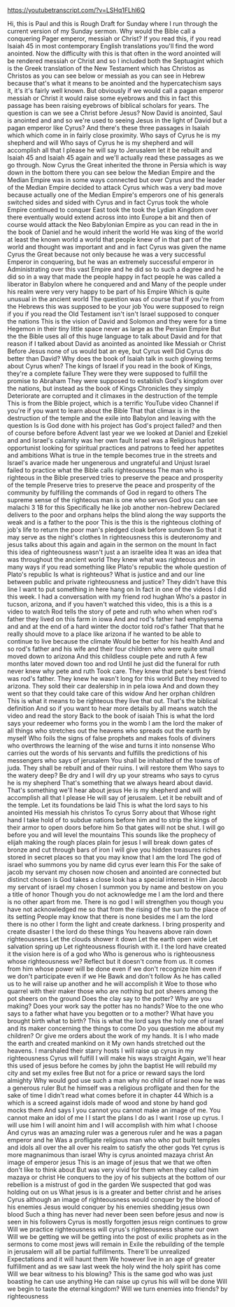 https://youtubetranscript.com/?v=LSHq1FLhl6Q

 Hi, this is Paul and this is Rough Draft for Sunday where I run through the current version of my Sunday sermon. Why would the Bible call a conquering Pager emperor, messiah or Christ? If you read this, if you read Isaiah 45 in most contemporary English translations you'll find the word anointed. Now the difficulty with this is that often in the word anointed will be rendered messiah or Christ and so I included both the Septuagint which is the Greek translation of the New Testament which has Christos as Christos as you can see below or messiah as you can see in Hebrew because that's what it means to be anointed and the hypercatechism says it, it's it's fairly well known. But obviously if we would call a pagan emperor messiah or Christ it would raise some eyebrows and this in fact this passage has been raising eyebrows of biblical scholars for years. The question is can we see a Christ before Jesus? Now David is anointed, Saul is anointed and and so we're used to seeing Jesus in the light of David but a pagan emperor like Cyrus? And there's these three passages in Isaiah which which come in in fairly close proximity. Who says of Cyrus he is my shepherd and will Who says of Cyrus he is my shepherd and will accomplish all that I please he will say to Jerusalem let it be rebuilt and Isaiah 45 and Isaiah 45 again and we'll actually read these passages as we go through. Now Cyrus the Great inherited the throne in Persia which is way down in the bottom there you can see below the Median Empire and the Median Empire was in some ways connected but over Cyrus and the leader of the Median Empire decided to attack Cyrus which was a very bad move because actually one of the Median Empire's emperors one of his generals switched sides and sided with Cyrus and in fact Cyrus took the whole Empire continued to conquer East took the took the Lydian Kingdom over there eventually would extend across into into Europe a bit and then of course would attack the Neo Babylonian Empire as you can read in the in the book of Daniel and he would inherit the world He was king of the world at least the known world a world that people knew of in that part of the world and thought was important and and in fact Cyrus was given the name Cyrus the Great because not only because he was a very successful Emperor in conquering, but he was an extremely successful emperor in Administrating over this vast Empire and he did so to such a degree and he did so in a way that made the people happy in fact people he was called a liberator in Babylon where he conquered and and Many of the people under his realm were very very happy to be part of his Empire Which is quite unusual in the ancient world The question was of course that if you're from the Hebrews this was supposed to be your job You were supposed to reign if you if you read the Old Testament isn't isn't Israel supposed to conquer the nations This is the vision of David and Solomon and they were for a time Hegemon in their tiny little space never as large as the Persian Empire But the the Bible uses all of this huge language to talk about David and for that reason if I talked about David as anointed as anointed like Messiah or Christ Before Jesus none of us would bat an eye, but Cyrus well Did Cyrus do better than David? Why does the book of Isaiah talk in such glowing terms about Cyrus when? The kings of Israel if you read in the book of Kings, they're a complete failure They were they were supposed to fulfill the promise to Abraham They were supposed to establish God's kingdom over the nations, but instead as the book of Kings Chronicles they simply Deteriorate are corrupted and it climaxes in the destruction of the temple This is from the Bible project, which is a terrific YouTube video Channel if you're if you want to learn about the Bible That that climax is in the destruction of the temple and the exile into Babylon and leaving with the question Is is God done with his project has God's project failed? and then of course before before Advent last year we we looked at Daniel and Ezekiel and and Israel's calamity was her own fault Israel was a Religious harlot opportunist looking for spiritual practices and patrons to feed her appetites and ambitions What is true in the temple becomes true in the streets and Israel's avarice made her ungenerous and ungrateful and Unjust Israel failed to practice what the Bible calls righteousness The man who is righteous in the Bible preserved tries to preserve the peace and prosperity of the temple Preserve tries to preserve the peace and prosperity of the community by fulfilling the commands of God in regard to others The supreme sense of the righteous man is one who serves God you can see malachi 3 18 for this Specifically he like job another non-hebrew Declared delivers to the poor and orphans helps the blind along the way supports the weak and is a father to the poor This is the this is the righteous clothing of job's life to return the poor man's pledged cloak before sundown So that it may serve as the night's clothes In righteousness this is deuteronomy and jesus talks about this again and again in the sermon on the mount In fact this idea of righteousness wasn't just a an israelite idea It was an idea that was throughout the ancient world They knew what was righteous and in many ways if you read something like Plato's republic the whole question of Plato's republic Is what is righteous? What is justice and and our line between public and private righteousness and justice? They didn't have this line I want to put something in here hang on In fact in one of the videos I did this week. I had a conversation with my friend rod hughan Who's a pastor in tucson, arizona, and if you haven't watched this video, this is a this is a video to watch Rod tells the story of pete and ruth who when when rod's father they lived on this farm in iowa And and rod's father had emphysema and and at the end of a hard winter the doctor told rod's father That that he really should move to a place like arizona if he wanted to be able to continue to live because the climate Would be better for his health And and so rod's father and his wife and their four children who were quite small moved down to arizona And this childless couple pete and ruth A few months later moved down too and rod Until he just did the funeral for ruth never knew why pete and ruth Took care. They knew that pete's best friend was rod's father. They knew he wasn't long for this world But they moved to arizona. They sold their car dealership in in pela iowa And and down they went so that they could take care of this widow And her orphan children This is what it means to be righteous they live that out. That's the biblical definition And so if you want to hear more details by all means watch the video and read the story Back to the book of isaiah This is what the lord says your redeemer who forms you in the womb I am the lord the maker of all things who stretches out the heavens who spreads out the earth by myself Who foils the signs of false prophets and makes fools of diviners who overthrows the learning of the wise and turns it into nonsense Who carries out the words of his servants and fulfills the predictions of his messengers who says of jerusalem You shall be inhabited of the towns of juda. They shall be rebuilt and of their ruins. I will restore them Who says to the watery deep? Be dry and I will dry up your streams who says to cyrus he is my shepherd That's something that we always heard about david. That's something we'll hear about jesus He is my shepherd and will accomplish all that I please He will say of jerusalem. Let it be rebuilt and of the temple. Let its foundations be laid This is what the lord says to his anointed His messiah his christos To cyrus Sorry about that Whose right hand I take hold of to subdue nations before him and to strip the kings of their armor to open doors before him So that gates will not be shut. I will go before you and will level the mountains This sounds like the prophecy of elijah making the rough places plain for jesus I will break down gates of bronze and cut through bars of iron I will give you hidden treasures riches stored in secret places so that you may know that I am the lord The god of israel who summons you by name did cyrus ever learn this For the sake of jacob my servant my chosen now chosen and anointed are connected but distinct chosen is God takes a close look has a special interest in Him Jacob my servant of israel my chosen I summon you by name and bestow on you a title of honor Though you do not acknowledge me I am the lord and there is no other apart from me. There is no god I will strengthen you though you have not acknowledged me so that from the rising of the sun to the place of its setting People may know that there is none besides me I am the lord there is no other I form the light and create darkness. I bring prosperity and create disaster I the lord do these things You heavens above rain down righteousness Let the clouds shower it down Let the earth open wide Let salvation spring up Let righteousness flourish with it. I the lord have created it the vision here is of a god who Who is generous who is righteousness whose righteousness we? Reflect but it doesn't come from us. It comes from him whose power will be done even if we don't recognize him even if we don't participate even if we He Bawk and don't follow As he has called us to he will raise up another and he will accomplish it Woe to those who quarrel with their maker those who are nothing but pot sheers among the pot sheers on the ground Does the clay say to the potter? Why are you making? Does your work say the potter has no hands? Woe to the one who says to a father what have you begotten or to a mother? What have you brought birth what to birth? This is what the lord says the holy one of israel and its maker concerning the things to come Do you question me about my children? Or give me orders about the work of my hands. It is I who made the earth and created mankind on it My own hands stretched out the heavens. I marshaled their starry hosts I will raise up cyrus in my righteousness Cyrus will fulfill I will make his ways straight Again, we'll hear this used of jesus before he comes by john the baptist He will rebuild my city and set my exiles free But not for a price or reward says the lord almighty Why would god use such a man why no child of israel now he was a generous ruler But he himself was a religious profligate and then for the sake of time I didn't read what comes before it in chapter 44 Which is a which is a screed against idols made of wood and stone by hand god mocks them And says I you cannot you cannot make an image of me. You cannot make an idol of me I I start the plans I do as I want I rose up cyrus. I will use him I will anoint him and I will accomplish with him what I choose And cyrus was an amazing ruler was a generous ruler and he was a pagan emperor and he Was a profligate religious man who who put built temples and idols all over the all over his realm to satisfy the other gods Yet cyrus is more magnanimous than israel Why is cyrus anointed mazaya christ An image of emperor jesus This is an image of jesus that we that we often don't like to think about But was very vivid for them when they called him mazaya or christ He conquers to the joy of his subjects at the bottom of our rebellion is a mistrust of god in the garden We suspected that god was holding out on us What jesus is is a greater and better christ and he arises Cyrus although an image of righteousness would conquer by the blood of his enemies Jesus would conquer by his enemies shedding jesus own blood Such a thing has never had never been seen before jesus and now is seen in his followers Cyrus is mostly forgotten jesus reign continues to grow Will we practice righteousness will cyrus's righteousness shame our own Will we be getting we will be getting into the post of exilic prophets as in the sermons to come most jews will remain in Exile the rebuilding of the temple in jerusalem will all be partial fulfillments. There'll be unrealized Expectations and it will haunt them We however live in an age of greater fulfillment and as we saw last week the holy wind the holy spirit has come Will we bear witness to his blowing? This is the same god who was just boasting he can use anything He can raise up cyrus his will will be done Will we begin to taste the eternal kingdom? Will we turn enemies into friends? by righteousness